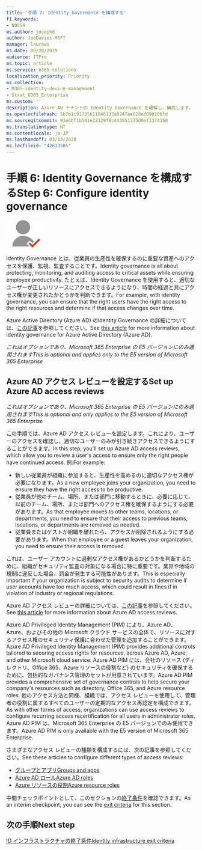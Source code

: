 ```yaml
---
title: '手順 7: Identity Governance を構成する'
f1.keywords:
- NOCSH
ms.author: josephd
author: JoeDavies-MSFT
manager: laurawi
ms.date: 09/20/2019
audience: ITPro
ms.topic: article
ms.service: o365-solutions
localization_priority: Priority
ms.collection:
- M365-identity-device-management
- Strat_O365_Enterprise
ms.custom: ''
description: Azure AD テナントの Identity Governance を理解し、構成します。
ms.openlocfilehash: 5b7b1c91735611046133a0247ae028ed090106fd
ms.sourcegitcommit: 93e6bf1b541e22129f8c443051375d0ef1374150
ms.translationtype: HT
ms.contentlocale: ja-JP
ms.lasthandoff: 03/13/2020
ms.locfileid: "42633585"
---
```

# <a name="step-6-configure-identity-governance"></a><span data-ttu-id="184ff-103">手順 6: Identity Governance を構成する</span><span class="sxs-lookup"><span data-stu-id="184ff-103">Step 6: Configure identity governance</span></span>

![フェーズ 2 - ID](../media/deploy-foundation-infrastructure/identity_icon-small.png)

<span data-ttu-id="184ff-105">Identity Governance とは、従業員の生産性を確保するのに重要な資産へのアクセスを保護、監視、監査することです。</span><span class="sxs-lookup"><span data-stu-id="184ff-105">Identity governance is all about protecting, monitoring, and auditing access to critical assets while ensuring employee productivity.</span></span> <span data-ttu-id="184ff-106">たとえば、Identity Governance を使用すると、適切なユーザーが正しいリソースにアクセスできるようになり、時間の経過と共にアクセス権が変更されたかどうかを判断できます。</span><span class="sxs-lookup"><span data-stu-id="184ff-106">For example, with identity governance, you can ensure that the right users have the right access to the right resources and determine if that access changes over time.</span></span>

<span data-ttu-id="184ff-107">Azure Active Directory (Azure AD) のIdentity Governance の詳細については、[この記事](https://docs.microsoft.com/azure/active-directory/governance/identity-governance-overview)を参照してください。</span><span class="sxs-lookup"><span data-stu-id="184ff-107">See [this article](https://docs.microsoft.com/azure/active-directory/governance/identity-governance-overview) for more information about identity governance for Azure Active Directory (Azure AD).</span></span>


<span data-ttu-id="184ff-108">*これはオプションであり、Microsoft 365 Enterprise の E5 バージョンにのみ適用されます*</span><span class="sxs-lookup"><span data-stu-id="184ff-108">*This is optional and applies only to the E5 version of Microsoft 365 Enterprise*</span></span>


<a name="identity-access-reviews"></a>
## <a name="set-up-azure-ad-access-reviews"></a><span data-ttu-id="184ff-109">Azure AD アクセス レビューを設定する</span><span class="sxs-lookup"><span data-stu-id="184ff-109">Set up Azure AD access reviews</span></span>

<span data-ttu-id="184ff-110">*これはオプションであり、Microsoft 365 Enterprise の E5 バージョンにのみ適用されます*</span><span class="sxs-lookup"><span data-stu-id="184ff-110">*This is optional and only applies to the E5 version of Microsoft 365 Enterprise*</span></span>

<span data-ttu-id="184ff-111">この手順では、Azure AD アクセス レビューを設定します。これにより、ユーザーのアクセスを確認し、適切なユーザーのみが引き続きアクセスできるようにすることができます。</span><span class="sxs-lookup"><span data-stu-id="184ff-111">In this step, you'll set up Azure AD access reviews, which allow you to review a user's access to ensure only the right people have continued access.</span></span> <span data-ttu-id="184ff-112">例:</span><span class="sxs-lookup"><span data-stu-id="184ff-112">For example:</span></span>

- <span data-ttu-id="184ff-113">新しい従業員が組織に参加すると、生産性を高めるのに適切なアクセス権が必要になります。</span><span class="sxs-lookup"><span data-stu-id="184ff-113">As a new employee joins your organization, you need to ensure they have the right access to be productive.</span></span>
- <span data-ttu-id="184ff-114">従業員が他のチーム、場所、または部門に移動するときに、必要に応じて、以前のチーム、場所、または部門へのアクセス権を確保するようにする必要があります。</span><span class="sxs-lookup"><span data-stu-id="184ff-114">As that employee moves to other teams, locations, or departments, you need to ensure that their access to previous teams, locations, or departments are removed as needed.</span></span>
- <span data-ttu-id="184ff-115">従業員またはゲストが組織を離れたら、アクセスが削除されるようにする必要があります。</span><span class="sxs-lookup"><span data-stu-id="184ff-115">When that employee or a guest leaves your organization, you need to ensure their access is removed.</span></span>

<span data-ttu-id="184ff-116">これは、ユーザー アカウントに過剰なアクセス権があるかどうかを判断するために、組織がセキュリティ監査の対象になる場合に特に重要です。業界や地域の規制に違反した場合、罰金が発生する可能性があります。</span><span class="sxs-lookup"><span data-stu-id="184ff-116">This is especially important if your organization is subject to security audits to determine if user accounts have too much access, which could result in fines if in violation of industry or regional regulations.</span></span>

<span data-ttu-id="184ff-117">Azure AD アクセス レビューの詳細については、[この記事](https://docs.microsoft.com/azure/active-directory/governance/access-reviews-overview)を参照してください。</span><span class="sxs-lookup"><span data-stu-id="184ff-117">See [this article](https://docs.microsoft.com/azure/active-directory/governance/access-reviews-overview) for more information about Azure AD access reviews.</span></span>

<span data-ttu-id="184ff-118">Azure AD Privileged Identity Management (PIM) により、Azure AD、Azure、およびその他の Microsoft クラウド サービスの全体で、リソースに対するアクセス権のセキュリティ保護に合わせた管理を追加することができます。</span><span class="sxs-lookup"><span data-stu-id="184ff-118">Azure AD Privileged Identity Management (PIM) provides additional controls tailored to securing access rights for resources, across Azure AD, Azure, and other Microsoft cloud service.</span></span> <span data-ttu-id="184ff-119">Azure AD PIM には、会社のリソース (ディレクトリ、Office 365、Azure リソースの役割など) のセキュリティを確保するために、包括的なガバナンス管理のセットが用意されています。</span><span class="sxs-lookup"><span data-stu-id="184ff-119">Azure AD PIM provides a comprehensive set of governance controls to help secure your company's resources such as directory, Office 365, and Azure resource roles.</span></span> <span data-ttu-id="184ff-120">他のアクセス方法と同様、組織では、アクセス レビューを使用して、管理者の役割に属するすべてのユーザーの定期的なアクセス再認定を構成できます。</span><span class="sxs-lookup"><span data-stu-id="184ff-120">As with other forms of access, organizations can use access reviews to configure recurring access recertification for all users in administrator roles.</span></span> <span data-ttu-id="184ff-121">Azure AD PIM は、Microsoft 365 Enterprise の E5 バージョンでのみ使用できます。</span><span class="sxs-lookup"><span data-stu-id="184ff-121">Azure AD PIM is only available with the E5 version of Microsoft 365 Enterprise.</span></span>

<span data-ttu-id="184ff-122">さまざまなアクセス レビューの種類を構成するには、次の記事を参照してください。</span><span class="sxs-lookup"><span data-stu-id="184ff-122">See these articles to configure different types of access reviews:</span></span>

- [<span data-ttu-id="184ff-123">グループとアプリ</span><span class="sxs-lookup"><span data-stu-id="184ff-123">Groups and apps</span></span>](https://docs.microsoft.com/azure/active-directory/governance/create-access-review)
- [<span data-ttu-id="184ff-124">Azure AD ロール</span><span class="sxs-lookup"><span data-stu-id="184ff-124">Azure AD roles</span></span>](https://docs.microsoft.com/azure/active-directory/privileged-identity-management/pim-how-to-start-security-review?toc=%2fazure%2factive-directory%2fgovernance%2ftoc.json)
- [<span data-ttu-id="184ff-125">Azure リソースの役割</span><span class="sxs-lookup"><span data-stu-id="184ff-125">Azure resource roles</span></span>](https://docs.microsoft.com/azure/active-directory/privileged-identity-management/pim-resource-roles-start-access-review?toc=%2fazure%2factive-directory%2fgovernance%2ftoc.json)

<span data-ttu-id="184ff-126">中間チェックポイントとして、このセクションの[終了条件](identity-exit-criteria.md#crit-identity-access-reviews)を確認できます。</span><span class="sxs-lookup"><span data-stu-id="184ff-126">As an interim checkpoint, you can see the [exit criteria](identity-exit-criteria.md#crit-identity-access-reviews) for this section.</span></span>

## <a name="next-step"></a><span data-ttu-id="184ff-127">次の手順</span><span class="sxs-lookup"><span data-stu-id="184ff-127">Next step</span></span>

[<span data-ttu-id="184ff-128">ID インフラストラクチャの終了条件</span><span class="sxs-lookup"><span data-stu-id="184ff-128">Identity infrastructure exit criteria</span></span>](identity-exit-criteria.md)

